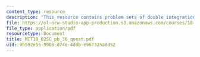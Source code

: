 ```yaml
---
content_type: resource
description: 'This resource contains problem sets of double integration in polar coordinates. '
file: https://ol-ocw-studio-app-production.s3.amazonaws.com/courses/18-02sc-multivariable-calculus-fall-2010/9b592e559908d74e4ddbe967325add52_MIT18_02SC_pb_36_quest.pdf
file_type: application/pdf
resourcetype: Document
title: MIT18_02SC_pb_36_quest.pdf
uid: 9b592e55-9908-d74e-4ddb-e967325add52
---
```

